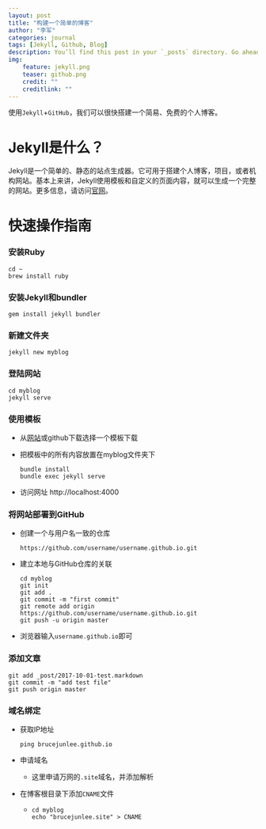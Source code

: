 ```yaml
---
layout: post
title: "构建一个简单的博客"
author: "李军"
categories: journal
tags: [Jekyll, Github, Blog]
description: You’ll find this post in your `_posts` directory. Go ahead and edit it and re-build the site to see your changes. # Add post description (optional)
img: 
    feature: jekyll.png
    teaser: github.png
    credit: ""
    creditlink: ""
---
```

使用`Jekyll`+`GitHub`，我们可以很快搭建一个简易、免费的个人博客。

# Jekyll是什么？

Jekyll是一个简单的、静态的站点生成器。它可用于搭建个人博客，项目，或者机构网站。基本上来讲，Jekyll使用模板和自定义的页面内容，就可以生成一个完整的网站。更多信息，请访问[官网](https://jekyllrb.com/docs/home/)。

# 快速操作指南

### 安装Ruby

```shell
cd ~
brew install ruby
```

### 安装Jekyll和bundler

```shell
gem install jekyll bundler
```

### 新建文件夹

```shell
jekyll new myblog
```

### 登陆网站

```shell
cd myblog
jekyll serve
```

### 使用模板

+ 从[网站](http://jekyllthemes.org)或github下载选择一个模板下载

+ 把模板中的所有内容放置在myblog文件夹下

  ```shell
  bundle install
  bundle exec jekyll serve
  ```

+ 访问网址 http://localhost:4000

### 将网站部署到GitHub

+ 创建一个与用户名一致的仓库

  ```nothing
  https://github.com/username/username.github.io.git
  ```

+ 建立本地与GitHub仓库的关联

  ```shell
  cd myblog
  git init
  git add .
  git commit -m "first commit"
  git remote add origin https://github.com/username/username.github.io.git
  git push -u origin master
  ```

+ 浏览器输入`username.github.io`即可

### 添加文章

```shell
git add _post/2017-10-01-test.markdown
git commit -m "add test file"
git push origin master
```

### 域名绑定

+ 获取IP地址

  ```shell
  ping brucejunlee.github.io
  ```

+ 申请域名

  + 这里申请万网的`.site`域名，并添加解析

+ 在博客根目录下添加`CNAME`文件

  + ```nothing
    cd myblog
    echo "brucejunlee.site" > CNAME
    ```

